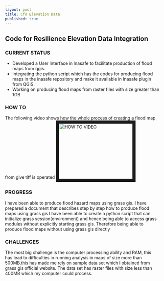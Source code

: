 ```yaml
---
layout: post
title: CfR Elevation Data
published: true
---
```


## Code for Resilience Elevation Data Integration


### CURRENT STATUS
* Developed a User Interface in Inasafe to facilitate production of flood maps from qgis.
* Integrating the python script which has the codes for producing flood maps in the inasafe repository and make it available in Inasafe plugin  from QGIS.
* Working on producing flood maps from raster files with size greater than 1GB.

### HOW TO 

The following video shows how the whole process of creating a flood map from give tiff is operated
<a href="http://www.youtube.com/watch?feature=player_embedded&v=https://youtu.be/j7zKe5lp9lQ
" target="_blank"><img src="http://img.youtube.com/vi/https://youtu.be/j7zKe5lp9lQ/0.jpg" 
alt="HOW TO VIDEO" width="240" height="180" border="10" /></a>

### PROGRESS 
I have been able to produce flood hazard maps using grass gis. I have prepared a document that describes step by step how to produce flood maps using grass gis
I have been able to create a python script that can initialize grass session(environment) and hence being able to access grass modules without explicitly starting grass gis. Therefore being able to produce flood maps without using grass gis directly


### CHALLENGES
The most big challenge is the computer processing ability and RAM, this has lead to difficulties in running analysis in maps of size more than 500MB.this has made me rely on sample data set which I obtained from grass gis official website. The data set has raster files with size less than 400MB which my computer could process.


